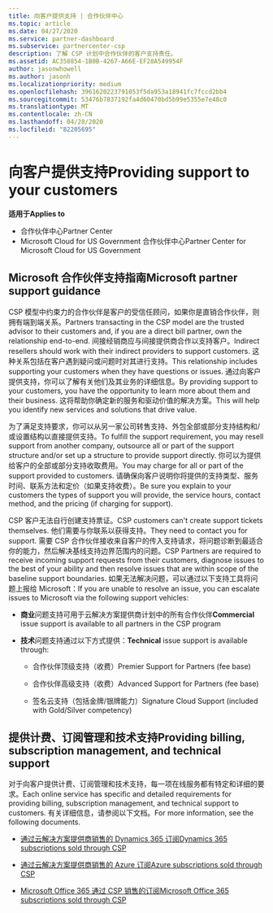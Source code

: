 ```yaml
---
title: 向客户提供支持 | 合作伙伴中心
ms.topic: article
ms.date: 04/27/2020
ms.service: partner-dashboard
ms.subservice: partnercenter-csp
description: 了解 CSP 计划中合作伙伴的客户支持责任。
ms.assetid: AC358854-1B0B-4267-A66E-EF28A549954F
author: jasonwhowell
ms.author: jasonh
ms.localizationpriority: medium
ms.openlocfilehash: 3961620223791053f5da953a18941fc7fccd2bb4
ms.sourcegitcommit: 53476b7837192fa4d60470bd5b99e5355e7e48c0
ms.translationtype: MT
ms.contentlocale: zh-CN
ms.lasthandoff: 04/28/2020
ms.locfileid: "82205695"
---
```

# <a name="providing-support-to-your-customers"></a><span data-ttu-id="45c19-103">向客户提供支持</span><span class="sxs-lookup"><span data-stu-id="45c19-103">Providing support to your customers</span></span>

<span data-ttu-id="45c19-104">**适用于**</span><span class="sxs-lookup"><span data-stu-id="45c19-104">**Applies to**</span></span>

-  <span data-ttu-id="45c19-105">合作伙伴中心</span><span class="sxs-lookup"><span data-stu-id="45c19-105">Partner Center</span></span>
-  <span data-ttu-id="45c19-106">Microsoft Cloud for US Government 合作伙伴中心</span><span class="sxs-lookup"><span data-stu-id="45c19-106">Partner Center for Microsoft Cloud for US Government</span></span>


## <a name="microsoft-partner-support-guidance"></a><span data-ttu-id="45c19-107">Microsoft 合作伙伴支持指南</span><span class="sxs-lookup"><span data-stu-id="45c19-107">Microsoft partner support guidance</span></span>

<span data-ttu-id="45c19-108">CSP 模型中约束力的合作伙伴是客户的受信任顾问，如果你是直销合作伙伴，则拥有端到端关系。</span><span class="sxs-lookup"><span data-stu-id="45c19-108">Partners transacting in the CSP model are the trusted advisor to their customers and, if you are a direct bill partner, own the relationship end-to-end.</span></span> <span data-ttu-id="45c19-109">间接经销商应与间接提供商合作以支持客户。</span><span class="sxs-lookup"><span data-stu-id="45c19-109">Indirect resellers should work with their indirect providers to support customers.</span></span> <span data-ttu-id="45c19-110">这种关系包括在客户遇到疑问或问题时对其进行支持。</span><span class="sxs-lookup"><span data-stu-id="45c19-110">This relationship includes supporting your customers when they have questions or issues.</span></span> <span data-ttu-id="45c19-111">通过向客户提供支持，你可以了解有关他们及其业务的详细信息。</span><span class="sxs-lookup"><span data-stu-id="45c19-111">By providing support to your customers, you have the opportunity to learn more about them and their business.</span></span> <span data-ttu-id="45c19-112">这将帮助你确定新的服务和驱动价值的解决方案。</span><span class="sxs-lookup"><span data-stu-id="45c19-112">This will help you identify new services and solutions that drive value.</span></span>

<span data-ttu-id="45c19-113">为了满足支持要求，你可以从另一家公司转售支持、外包全部或部分支持结构和/或设置结构以直接提供支持。</span><span class="sxs-lookup"><span data-stu-id="45c19-113">To fulfill the support requirement,  you may resell support from another company, outsource all or part of the support structure and/or set up a structure to provide support directly.</span></span> <span data-ttu-id="45c19-114">你可以为提供给客户的全部或部分支持收取费用。</span><span class="sxs-lookup"><span data-stu-id="45c19-114">You may charge for all or part of the support provided to customers.</span></span> <span data-ttu-id="45c19-115">请确保向客户说明你将提供的支持类型、服务时间、联系方法和定价（如果支持收费）。</span><span class="sxs-lookup"><span data-stu-id="45c19-115">Be sure you explain to your customers the types of support you will provide, the service hours, contact method, and the pricing (if charging for support).</span></span>

<span data-ttu-id="45c19-116">CSP 客户无法自行创建支持票证。</span><span class="sxs-lookup"><span data-stu-id="45c19-116">CSP customers can't create support tickets themselves.</span></span> <span data-ttu-id="45c19-117">他们需要与你联系以获得支持。</span><span class="sxs-lookup"><span data-stu-id="45c19-117">They need to contact you for support.</span></span> <span data-ttu-id="45c19-118">需要 CSP 合作伙伴接收来自客户的传入支持请求，将问题诊断到最适合你的能力，然后解决基线支持边界范围内的问题。</span><span class="sxs-lookup"><span data-stu-id="45c19-118">CSP Partners are required to receive incoming support requests from their customers, diagnose issues to the best of your ability and then resolve issues that are within scope of the baseline support boundaries.</span></span> <span data-ttu-id="45c19-119">如果无法解决问题，可以通过以下支持工具将问题上报给 Microsoft：</span><span class="sxs-lookup"><span data-stu-id="45c19-119">If you are unable to resolve an issue, you can escalate issues to Microsoft via the following support vehicles:</span></span>

- <span data-ttu-id="45c19-120">**商业**问题支持可用于云解决方案提供商计划中的所有合作伙伴</span><span class="sxs-lookup"><span data-stu-id="45c19-120">**Commercial** issue support is available to all partners in the CSP program</span></span>

- <span data-ttu-id="45c19-121">**技术**问题支持通过以下方式提供：</span><span class="sxs-lookup"><span data-stu-id="45c19-121">**Technical** issue support is available through:</span></span>

    - <span data-ttu-id="45c19-122">合作伙伴顶级支持（收费）</span><span class="sxs-lookup"><span data-stu-id="45c19-122">Premier Support for Partners (fee base)</span></span>

    - <span data-ttu-id="45c19-123">合作伙伴高级支持（收费）</span><span class="sxs-lookup"><span data-stu-id="45c19-123">Advanced Support for Partners (fee base)</span></span>

    - <span data-ttu-id="45c19-124">签名云支持（包括金牌/银牌能力）</span><span class="sxs-lookup"><span data-stu-id="45c19-124">Signature Cloud Support (included with Gold/Silver competency)</span></span>

## <a name="providing-billing-subscription-management-and-technical-support"></a><span data-ttu-id="45c19-125">提供计费、订阅管理和技术支持</span><span class="sxs-lookup"><span data-stu-id="45c19-125">Providing billing, subscription management, and technical support</span></span> 

<span data-ttu-id="45c19-126">对于向客户提供计费、订阅管理和技术支持，每一项在线服务都有特定和详细的要求。</span><span class="sxs-lookup"><span data-stu-id="45c19-126">Each online service has specific and detailed requirements for providing billing, subscription management, and technical support to customers.</span></span> <span data-ttu-id="45c19-127">有关详细信息，请参阅以下文档。</span><span class="sxs-lookup"><span data-stu-id="45c19-127">For more information, see the following documents.</span></span>

- [<span data-ttu-id="45c19-128">通过云解决方案提供商销售的 Dynamics 365 订阅</span><span class="sxs-lookup"><span data-stu-id="45c19-128">Dynamics 365 subscriptions sold through CSP</span></span>](https://www.microsoftpartnercommunity.com/t5/CSP/Microsoft-Partner-Support-Guidance/m-p/5262#M30)

- [<span data-ttu-id="45c19-129">通过云解决方案提供商销售的 Azure 订阅</span><span class="sxs-lookup"><span data-stu-id="45c19-129">Azure subscriptions sold through CSP</span></span>](https://www.microsoftpartnercommunity.com/t5/CSP/Microsoft-Partner-Support-Guidance/m-p/5263#M31)

- [<span data-ttu-id="45c19-130">Microsoft Office 365 通过 CSP 销售的订阅</span><span class="sxs-lookup"><span data-stu-id="45c19-130">Microsoft Office 365 subscriptions sold through CSP</span></span>](https://www.microsoftpartnercommunity.com/t5/CSP/Microsoft-Partner-Support-Guidance/m-p/5264#M32)



 

 



